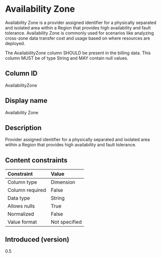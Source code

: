 # Availability Zone

Availability Zone is a provider assigned identifier for a physically separated and isolated area within a Region that provides high availability and fault tolerance. Availability Zone is commonly used for scenarios like analyzing cross-zone data transfer cost and usage based on where resources are deployed.

The AvailabilityZone column SHOULD be present in the billing data. This column MUST be of type String and MAY contain null values.

## Column ID

AvailabilityZone

## Display name

Availability Zone

## Description

Provider assigned identifier for a physically separated and isolated area within a Region that provides high availability and fault tolerance.

## Content constraints

| Constraint      | Value         |
| :-------------- | :------------ |
| Column type     | Dimension     |
| Column required | False         |
| Data type       | String        |
| Allows nulls    | True          |
| Normalized      | False         |
| Value format    | Not specified |

## Introduced (version)

0.5
